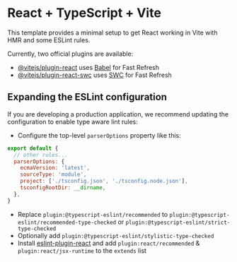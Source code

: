 # React + TypeScript + Vite

This template provides a minimal setup to get React working in Vite with HMR and some ESLint rules.

Currently, two official plugins are available:

- [@vitejs/plugin-react](http://github.com/vitejs/vite-plugin-react/blob/main/packages/plugin-react/README.md) uses [Babel](http://babeljs.io/) for Fast Refresh
- [@vitejs/plugin-react-swc](http://github.com/vitejs/vite-plugin-react-swc) uses [SWC](http://swc.rs/) for Fast Refresh

## Expanding the ESLint configuration

If you are developing a production application, we recommend updating the configuration to enable type aware lint rules:

- Configure the top-level `parserOptions` property like this:

```js
export default {
  // other rules...
  parserOptions: {
    ecmaVersion: 'latest',
    sourceType: 'module',
    project: ['./tsconfig.json', './tsconfig.node.json'],
    tsconfigRootDir: __dirname,
  },
}
```

- Replace `plugin:@typescript-eslint/recommended` to `plugin:@typescript-eslint/recommended-type-checked` or `plugin:@typescript-eslint/strict-type-checked`
- Optionally add `plugin:@typescript-eslint/stylistic-type-checked`
- Install [eslint-plugin-react](http://github.com/jsx-eslint/eslint-plugin-react) and add `plugin:react/recommended` & `plugin:react/jsx-runtime` to the `extends` list
